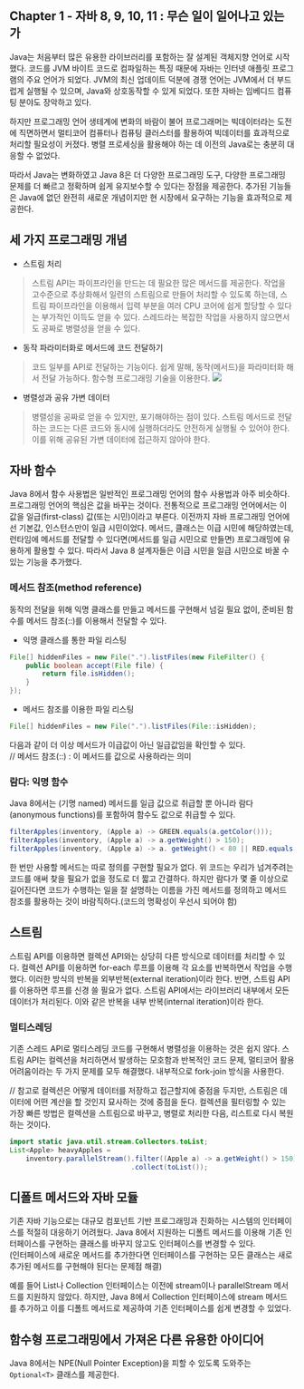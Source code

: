 ## Chapter 1 - 자바 8, 9, 10, 11 : 무슨 일이 일어나고 있는가
Java는 처음부터 많은 유용한 라이브러리를 포함하는 잘 설계된 객체지향 언어로 시작했다. 코드를 JVM 바이트 코드로 컴파일하는 특징 때문에 자바는 인터넷 애플릿 프로그램의 주요 언어가 되었다. JVM의 최신 업데이트 덕분에 경쟁 언어는 JVM에서 더 부드럽게 실행될 수 있으며, Java와 상호동작할 수 있게 되었다. 또한 자바는 임베디드 컴퓨팅 분야도 장악하고 있다.

하지만 프로그래밍 언어 생테계에 변화의 바람이 불어 프로그래머는 빅데이터라는 도전에 직면하면서 멀티코어 컴퓨터나 컴퓨팅 클러스터를 활용하여 빅데이터를 효과적으로 처리할 필요성이 커졌다. 병렬 프로세싱을 활용해야 하는 데 이전의 Java로는 충분히 대응할 수 없었다.

따라서 Java는 변화하였고 Java 8은 더 다양한 프로그래밍 도구, 다양한 프로그래밍 문제를 더 빠르고 정확하며 쉽게 유지보수할 수 있다는 장점을 제공한다. 추가된 기능들은 Java에 없던 완전히 새로운 개념이지만 현 시장에서 요구하는 기능을 효과적으로 제공한다.

## 세 가지 프로그래밍 개념
- 스트림 처리
> 스트림 API는 파이프라인을 만드는 데 필요한 많은 메서드를 제공한다. 작업을 고수준으로 추상화해서 일련의 스트림으로 만들어 처리할 수 있도록 하는데, 스트림 파이프라인을 이용해서 입력 부분을 여러 CPU 코어에 쉽게 할당할 수 있다는 부가적인 이득도 얻을 수 있다. 스레드라는 복잡한 작업을 사용하지 않으면서도 공짜로 병렬성을 얻을 수 있다.
- 동작 파라미터화로 메서드에 코드 전달하기
> 코드 일부를 API로 전달하는 기능이다. 쉽게 말해, 동작(메서드)을 파라미터화 해서 전달 가능하다. 함수형 프로그래밍 기술을 이용한다.
> <img src="https://user-images.githubusercontent.com/60968342/130902175-bd8d1a83-f951-4c08-93d8-3d4d1dfe4778.jpg">
- 병렬성과 공유 가변 데이터
> 병렬성을 공짜로 얻을 수 있지만, 포기해야하는 점이 있다. 스트림 메서드로 전달하는 코드는 다른 코드와 동시에 실행하더라도 안전하게 실행될 수 있어야 한다. 이를 위해 공유된 가변 데이터에 접근하지 않아야 한다.

## 자바 함수
Java 8에서 함수 사용법은 일반적인 프로그래밍 언어의 함수 사용법과 아주 비슷하다. 프로그래밍 언어의 핵심은 값을 바꾸는 것이다. 전통적으로 프로그래밍 언어에서는 이 값을 일급(first-class) 값(또는 시민)이라고 부른다. 이전까지 자바 프로그래밍 언어에선 기본값, 인스턴스만이 일급 시민이었다. 메서드, 클래스는 이급 시민에 해당하였는데, 런타임에 메서드를 전달할 수 있다면(메서드를 일급 시민으로 만들면) 프로그래밍에 유용하게 활용할 수 있다. 따라서 Java 8 설계자들은 이급 시민을 일급 시민으로 바꿀 수 있는 기능을 추가했다.

### 메서드 참조(method reference)
동작의 전달을 위해 익명 클래스를 만들고 메서드를 구현해서 넘길 필요 없이, 준비된 함수를 메서드 참조(::)를 이용해서 전달할 수 있다.
- 익명 클래스를 통한 파일 리스팅
```java
File[] hiddenFiles = new File(".").listFiles(new FileFilter() {
    public boolean accept(File file) {
        return file.isHidden();
    }
});
```

- 메서드 참조를 이용한 파일 리스팅
```java
File[] hiddenFiles = new File(".").listFiles(File::isHidden);
```
다음과 같이 더 이상 메서드가 이급값이 아닌 일급값임을 확인할 수 있다.     
// 메서드 참조(::) : 이 메서드를 값으로 사용하라는 의미

### 람다: 익명 함수
Java 8에서는 (기명 named) 메서드를 일급 값으로 취급할 뿐 아니라 람다(anonymous functions)를 포함하여 함수도 값으로 취급할 수 있다.
```java
filterApples(inventory, (Apple a) -> GREEN.equals(a.getColor()));
filterApples(inventory, (Apple a) -> a.getWeight() > 150);
filterApples(inventory, (Apple a) -> a. getWeight() < 80 || RED.equals(a.getColor()));
```
한 번만 사용할 메서드는 따로 정의를 구현할 필요가 없다. 위 코드는 우리가 넘겨주려는 코드를 애써 찾을 필요가 없을 정도로 더 짧고 간결하다. 하지만 람다가 몇 줄 이상으로 길어진다면 코드가 수행하는 일을 잘 설명하는 이름을 가진 메서드를 정의하고 메서드 참조를 활용하는 것이 바람직하다.(코드의 명확성이 우선시 되어야 함)

## 스트림
스트림 API를 이용하면 컬렉션 API와는 상당히 다른 방식으로 데이터를 처리할 수 있다. 컬렉션 API를 이용하면 for-each 루프를 이용해 각 요소를 반복하면서 작업을 수행했다. 이러한 방식의 반복을 외부반복(external iteration)이라 한다. 반면, 스트림 API를 이용하면 루프를 신경 쓸 필요가 없다. 스트림 API에서는 라이브러리 내부에서 모든 데이터가 처리된다. 이와 같은 반복을 내부 반복(internal iteration)이라 한다.

### 멀티스레딩
기존 스레드 API로 멀티스레딩 코드를 구현해서 병렬성을 이용하는 것은 쉽지 않다. 스트림 API는 컬렉션을 처리하면서 발생하는 모호함과 반복적인 코드 문제, 멀티코어 활용 어려움이라는 두 가지 문제를 모두 해결했다. 내부적으로 fork-join 방식을 사용한다.  

// 참고로 컬렉션은 어떻게 데이터를 저장하고 접근할지에 중점을 두지만, 스트림은 데이터에 어떤 계산을 할 것인지 묘사하는 것에 중점을 둔다. 컬렉션을 필터링할 수 있는 가장 빠른 방법은 컬렉션을 스트림으로 바꾸고, 병렬로 처리한 다음, 리스트로 다시 복원하는 것이다.
```java
import static java.util.stream.Collectors.toList;
List<Apple> heavyApples = 
    inventory.parallelStream().filter((Apple a) -> a.getWeight() > 150)
                              .collect(toList());
```

## 디폴트 메서드와 자바 모듈
기존 자바 기능으로는 대규모 컴포넌트 기반 프로그래밍과 진화하는 시스템의 인터페이스를 적절히 대응하기 어려웠다. Java 8에서 지원하는 디폴트 메서드를 이용해 기존 인터페이스를 구현하는 클래스를 바꾸지 않고도 인터페이스를 변경할 수 있다.    
(인터페이스에 새로운 메서드를 추가한다면 인터페이스를 구현하는 모든 클래스는 새로 추가된 메서드를 구현해야 된다는 문제점 해결)

예를 들어 List나 Collection 인터페이스는 이전에 stream이나 parallelStream 메서드를 지원하지 않았다. 하지만, Java 8에서 Collection 인터페이스에 stream 메서드를 추가하고 이를 디폴트 메서드로 제공하여 기존 인터페이스를 쉽게 변경할 수 있었다.

## 함수형 프로그래밍에서 가져온 다른 유용한 아이디어
Java 8에서는 NPE(Null Pointer Exception)을 피할 수 있도록 도와주는 `Optional<T>` 클래스를 제공한다.